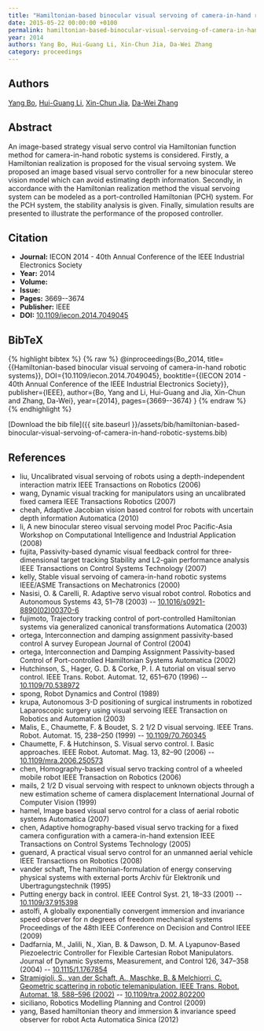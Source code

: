 ```yaml
---
title: "Hamiltonian-based binocular visual servoing of camera-in-hand robotic systems"
date: 2015-05-22 00:00:00 +0100
permalink: hamiltonian-based-binocular-visual-servoing-of-camera-in-hand-robotic-systems
year: 2014
authors: Yang Bo, Hui-Guang Li, Xin-Chun Jia, Da-Wei Zhang
category: proceedings
---
```

 
## Authors
[Yang Bo](authors/yang-bo), [Hui-Guang Li](authors/hui-guang-li), [Xin-Chun Jia](authors/xin-chun-jia), [Da-Wei Zhang](authors/da-wei-zhang)
 
## Abstract
An image-based strategy visual servo control via Hamiltonian function method for camera-in-hand robotic systems is considered. Firstly, a Hamiltonian realization is proposed for the visual servoing system. We proposed an image based visual servo controller for a new binocular stereo vision model which can avoid estimating depth information. Secondly, in accordance with the Hamiltonian realization method the visual servoing system can be modeled as a port-controlled Hamiltonian (PCH) system. For the PCH system, the stability analysis is given. Finally, simulation results are presented to illustrate the performance of the proposed controller.
 
## Citation
- **Journal:** IECON 2014 - 40th Annual Conference of the IEEE Industrial Electronics Society
- **Year:** 2014
- **Volume:** 
- **Issue:** 
- **Pages:** 3669--3674
- **Publisher:** IEEE
- **DOI:** [10.1109/iecon.2014.7049045](https://doi.org/10.1109/iecon.2014.7049045)
 
## BibTeX
{% highlight bibtex %}
{% raw %}
@inproceedings{Bo_2014,
  title={{Hamiltonian-based binocular visual servoing of camera-in-hand robotic systems}},
  DOI={10.1109/iecon.2014.7049045},
  booktitle={{IECON 2014 - 40th Annual Conference of the IEEE Industrial Electronics Society}},
  publisher={IEEE},
  author={Bo, Yang and Li, Hui-Guang and Jia, Xin-Chun and Zhang, Da-Wei},
  year={2014},
  pages={3669--3674}
}
{% endraw %}
{% endhighlight %}
 
[Download the bib file]({{ site.baseurl }}/assets/bib/hamiltonian-based-binocular-visual-servoing-of-camera-in-hand-robotic-systems.bib)
 
## References
- liu, Uncalibrated visual servoing of robots using a depth-independent interaction matrix IEEE Transactions on Robotics (2006)
- wang, Dynamic visual tracking for manipulators using an uncalibrated fixed camera IEEE Transactions Robotics (2007)
- cheah, Adaptive Jacobian vision based control for robots with uncertain depth information Automatica (2010)
- li, A new binocular stereo visual servoing model Proc Pacific-Asia Workshop on Computational Intelligence and Industrial Application (2008)
- fujita, Passivity-based dynamic visual feedback control for three-dimensional target tracking Stability and L2-gain performance analysis IEEE Transactions on Control Systems Technology (2007)
- kelly, Stable visual servoing of camera-in-hand robotic systems IEEE/ASME Transactions on Mechatronics (2000)
- Nasisi, O. & Carelli, R. Adaptive servo visual robot control. Robotics and Autonomous Systems 43, 51–78 (2003) -- [10.1016/s0921-8890(02)00370-6](https://doi.org/10.1016/s0921-8890(02)00370-6)
- fujimoto, Trajectory tracking control of port-controlled Hamiltonian systems via generalized canonical transformations Automatica (2003)
- ortega, Interconnection and damping assignment passivity-based control A survey European Journal of Control (2004)
- ortega, Interconnection and Damping Assignment Passivity-based Control of Port-controlled Hamiltonian Systems Automatica (2002)
- Hutchinson, S., Hager, G. D. & Corke, P. I. A tutorial on visual servo control. IEEE Trans. Robot. Automat. 12, 651–670 (1996) -- [10.1109/70.538972](https://doi.org/10.1109/70.538972)
- spong, Robot Dynamics and Control (1989)
- krupa, Autonomous 3-D positioning of surgical instruments in robotized Laparoscopic surgery using visual servoing IEEE Transaction on Robotics and Automation (2003)
- Malis, E., Chaumette, F. & Boudet, S. 2 1/2 D visual servoing. IEEE Trans. Robot. Automat. 15, 238–250 (1999) -- [10.1109/70.760345](https://doi.org/10.1109/70.760345)
- Chaumette, F. & Hutchinson, S. Visual servo control. I. Basic approaches. IEEE Robot. Automat. Mag. 13, 82–90 (2006) -- [10.1109/mra.2006.250573](https://doi.org/10.1109/mra.2006.250573)
- chen, Homography-based visual servo tracking control of a wheeled mobile robot IEEE Transaction on Robotics (2006)
- mails, 2 1/2 D visual servoing with respect to unknown objects through a new estimation scheme of camera displacement International Journal of Computer Vision (1999)
- hamel, Image based visual servo control for a class of aerial robotic systems Automatica (2007)
- chen, Adaptive homography-based visual servo tracking for a fixed camera configuration with a camera-in-hand extension IEEE Transactions on Control Systems Technology (2005)
- guenard, A practical visual servo control for an unmanned aerial vehicle IEEE Transactions on Robotics (2008)
- vander schaft, The hamiltonian-formulation of energy conserving physical systems with external ports Archiv f&#x00FC;r Elektronik und Ubertragungstechnik (1995)
- Putting energy back in control. IEEE Control Syst. 21, 18–33 (2001) -- [10.1109/37.915398](https://doi.org/10.1109/37.915398)
- astolfi, A globally exponentially convergent immersion and invariance speed observer for n degrees of freedom mechanical systems Proceedings of the 48th IEEE Conference on Decision and Control IEEE (2009)
- Dadfarnia, M., Jalili, N., Xian, B. & Dawson, D. M. A Lyapunov-Based Piezoelectric Controller for Flexible Cartesian Robot Manipulators. Journal of Dynamic Systems, Measurement, and Control 126, 347–358 (2004) -- [10.1115/1.1767854](https://doi.org/10.1115/1.1767854)
- [Stramigioli, S., van der Schaft, A., Maschke, B. & Melchiorri, C. Geometric scattering in robotic telemanipulation. IEEE Trans. Robot. Automat. 18, 588–596 (2002)](geometric-scattering-in-robotic-telemanipulation) -- [10.1109/tra.2002.802200](https://doi.org/10.1109/tra.2002.802200)
- siciliano, Robotics Modelling Planning and Control (2009)
- yang, Based hamiltonian theory and immersion & invariance speed observer for robot Acta Automatica Sinica (2012)


